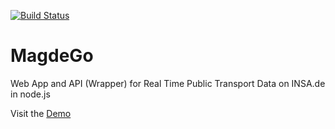 [![Build Status](https://travis-ci.org/CodeForMD/magdego-server.svg?branch=master)](https://travis-ci.org/CodeForMD/magdego-server)
# MagdeGo

Web App and API (Wrapper) for Real Time Public Transport Data on INSA.de in node.js

Visit the [Demo](http://magdego.de/demo)

